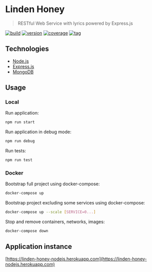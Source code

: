 # Linden Honey

> RESTful Web Service with lyrics powered by Express.js

[![build](https://img.shields.io/github/workflow/status/linden-honey/linden-honey-nodejs/CI)](https://github.com/linden-honey/linden-honey-nodejs/actions?query=workflow%3ACI)
[![version](https://img.shields.io/badge/node->=12-brightgreen.svg?style=flat-square)](https://nodejs.org/)
[![coverage](https://img.shields.io/codecov/c/github/linden-honey/linden-honey-nodejs)](https://codecov.io/github/linden-honey/linden-honey-nodejs)
[![tag](https://img.shields.io/github/tag/linden-honey/linden-honey-nodejs.svg)](https://github.com/linden-honey/linden-honey-nodejs/tags)

## Technologies

- [Node.js](https://nodejs.org/)
- [Express.js](https://expressjs.com/)
- [MongoDB](https://www.mongodb.com/)

## Usage

### Local

Run application:

```bash
npm run start
```

Run application in debug mode:

```bash
npm run debug
```

Run tests:

```bash
npm run test
```

### Docker

Bootstrap full project using docker-compose:

```bash
docker-compose up
```

Bootstrap project excluding some services using docker-compose:

```bash
docker-compose up --scale [SERVICE=0...]
```

Stop and remove containers, networks, images:

```bash
docker-compose down
```

## Application instance

[https://linden-honey-nodejs.herokuapp.com](https://linden-honey-nodejs.herokuapp.com)
